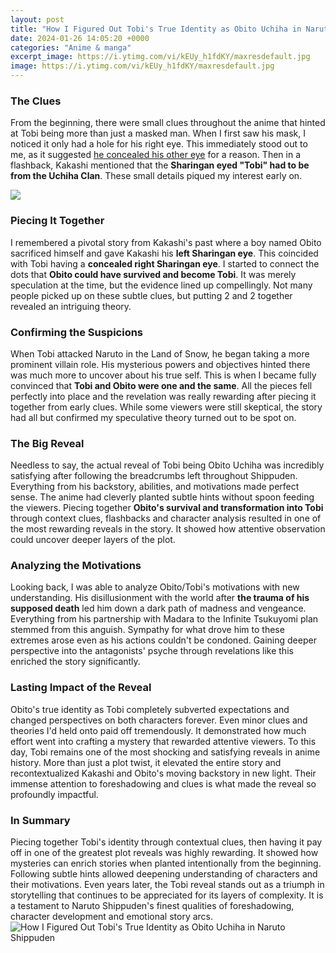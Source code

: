 ```yaml
---
layout: post
title: "How I Figured Out Tobi's True Identity as Obito Uchiha in Naruto Shippuden"
date: 2024-01-26 14:05:20 +0000
categories: "Anime & manga"
excerpt_image: https://i.ytimg.com/vi/kEUy_h1fdKY/maxresdefault.jpg
image: https://i.ytimg.com/vi/kEUy_h1fdKY/maxresdefault.jpg
---
```


### The Clues 
From the beginning, there were small clues throughout the anime that hinted at Tobi being more than just a masked man. When I first saw his mask, I noticed it only had a hole for his right eye. This immediately stood out to me, as it suggested [he concealed his other eye](https://fistore.mysenprints.com/collection/alaimo) for a reason. Then in a flashback, Kakashi mentioned that the **Sharingan eyed "Tobi" had to be from the Uchiha Clan**. These small details piqued my interest early on.

![](https://i.ytimg.com/vi/xBhmunNhGuY/maxresdefault.jpg)
### Piecing It Together
I remembered a pivotal story from Kakashi's past where a boy named Obito sacrificed himself and gave Kakashi his **left Sharingan eye**. This coincided with Tobi having a **concealed right Sharingan eye**. I started to connect the dots that **Obito could have survived and become Tobi**. It was merely speculation at the time, but the evidence lined up compellingly. Not many people picked up on these subtle clues, but putting 2 and 2 together revealed an intriguing theory.
### Confirming the Suspicions 
When Tobi attacked Naruto in the Land of Snow, he began taking a more prominent villain role. His mysterious powers and objectives hinted there was much more to uncover about his true self. This is when I became fully convinced that **Tobi and Obito were one and the same**. All the pieces fell perfectly into place and the revelation was really rewarding after piecing it together from early clues. While some viewers were still skeptical, the story had all but confirmed my speculative theory turned out to be spot on.
### The Big Reveal
Needless to say, the actual reveal of Tobi being Obito Uchiha was incredibly satisfying after following the breadcrumbs left throughout Shippuden. Everything from his backstory, abilities, and motivations made perfect sense. The anime had cleverly planted subtle hints without spoon feeding the viewers. Piecing together **Obito's survival and transformation into Tobi** through context clues, flashbacks and character analysis resulted in one of the most rewarding reveals in the story. It showed how attentive observation could uncover deeper layers of the plot.
### Analyzing the Motivations 
Looking back, I was able to analyze Obito/Tobi's motivations with new understanding. His disillusionment with the world after **the trauma of his supposed death** led him down a dark path of madness and vengeance. Everything from his partnership with Madara to the Infinite Tsukuyomi plan stemmed from this anguish. Sympathy for what drove him to these extremes arose even as his actions couldn't be condoned. Gaining deeper perspective into the antagonists' psyche through revelations like this enriched the story significantly. 
### Lasting Impact of the Reveal
Obito's true identity as Tobi completely subverted expectations and changed perspectives on both characters forever. Even minor clues and theories I'd held onto paid off tremendously. It demonstrated how much effort went into crafting a mystery that rewarded attentive viewers. To this day, Tobi remains one of the most shocking and satisfying reveals in anime history. More than just a plot twist, it elevated the entire story and recontextualized Kakashi and Obito's moving backstory in new light. Their immense attention to foreshadowing and clues is what made the reveal so profoundly impactful.
### In Summary
Piecing together Tobi's identity through contextual clues, then having it pay off in one of the greatest plot reveals was highly rewarding. It showed how mysteries can enrich stories when planted intentionally from the beginning. Following subtle hints allowed deepening understanding of characters and their motivations. Even years later, the Tobi reveal stands out as a triumph in storytelling that continues to be appreciated for its layers of complexity. It is a testament to Naruto Shippuden's finest qualities of foreshadowing, character development and emotional story arcs.
![How I Figured Out Tobi's True Identity as Obito Uchiha in Naruto Shippuden](https://i.ytimg.com/vi/kEUy_h1fdKY/maxresdefault.jpg)